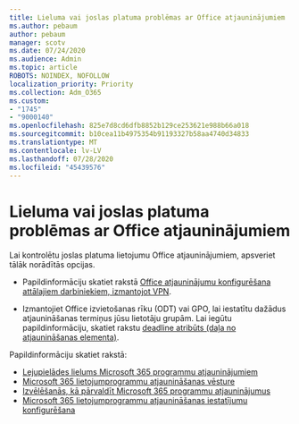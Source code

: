 ```yaml
---
title: Lieluma vai joslas platuma problēmas ar Office atjauninājumiem
ms.author: pebaum
author: pebaum
manager: scotv
ms.date: 07/24/2020
ms.audience: Admin
ms.topic: article
ROBOTS: NOINDEX, NOFOLLOW
localization_priority: Priority
ms.collection: Adm_O365
ms.custom:
- "1745"
- "9000140"
ms.openlocfilehash: 825e7d8cd6dfb8852b129ce253621e988b66a018
ms.sourcegitcommit: b10cea11b4975354b91193327b58aa4740d34833
ms.translationtype: MT
ms.contentlocale: lv-LV
ms.lasthandoff: 07/28/2020
ms.locfileid: "45439576"
---
```

# <a name="size-or-bandwidth-concerns-with-office-updates"></a>Lieluma vai joslas platuma problēmas ar Office atjauninājumiem

Lai kontrolētu joslas platuma lietojumu Office atjauninājumiem, apsveriet tālāk norādītās opcijas.

-   Papildinformāciju skatiet rakstā [Office atjauninājumu konfigurēšana attālajiem darbiniekiem, izmantojot VPN](https://techcommunity.microsoft.com/t5/office-365-blog/configuring-office-365-proplus-updates-for-remote-workers-using/ba-p/1253491).  
    
-   Izmantojiet Office izvietošanas rīku (ODT) vai GPO, lai iestatītu dažādus atjaunināšanas termiņus jūsu lietotāju grupām. Lai iegūtu papildinformāciju, skatiet rakstu [deadline atribūts (daļa no atjaunināšanas elementa)](https://docs.microsoft.com/deployoffice/configuration-options-for-the-office-2016-deployment-tool#deadline-attribute-part-of-updates-element).
    
Papildinformāciju skatiet rakstā:  
- [Lejupielādes lielums Microsoft 365 programmu atjauninājumiem](https://docs.microsoft.com/officeupdates/download-sizes-office365-proplus-updates)  
- [Microsoft 365 lietojumprogrammu atjaunināšanas vēsture](https://docs.microsoft.com/officeupdates/update-history-microsoft365-apps-by-date)  
- [Izvēlēšanās, kā pārvaldīt Microsoft 365 programmu atjauninājumus](https://docs.microsoft.com/deployoffice/choose-how-manage-updates-microsoft-365-apps)  
- [Microsoft 365 lietojumprogrammu atjaunināšanas iestatījumu konfigurēšana](https://docs.microsoft.com/deployoffice/configure-update-settings-microsoft-365-apps)